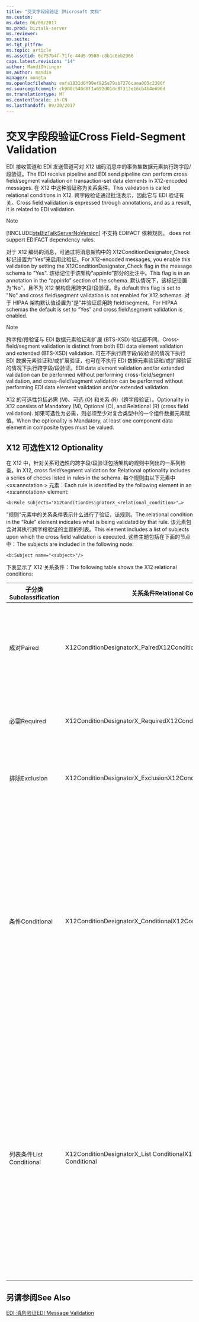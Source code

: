 ```yaml
---
title: "交叉字段段验证 |Microsoft 文档"
ms.custom: 
ms.date: 06/08/2017
ms.prod: biztalk-server
ms.reviewer: 
ms.suite: 
ms.tgt_pltfrm: 
ms.topic: article
ms.assetid: 6e757b4f-71fe-44d5-9580-c8b1c8eb2366
caps.latest.revision: "14"
author: MandiOhlinger
ms.author: mandia
manager: anneta
ms.openlocfilehash: eafa1831d6f99ef925a79ab7276caea005c2380f
ms.sourcegitcommit: cb908c540d8f1a692d01dc8f313e16cb4b4e696d
ms.translationtype: MT
ms.contentlocale: zh-CN
ms.lasthandoff: 09/20/2017
---
```

# <a name="cross-field-segment-validation"></a><span data-ttu-id="ea5ac-102">交叉字段段验证</span><span class="sxs-lookup"><span data-stu-id="ea5ac-102">Cross Field-Segment Validation</span></span>
<span data-ttu-id="ea5ac-103">EDI 接收管道和 EDI 发送管道可对 X12 编码消息中的事务集数据元素执行跨字段/段验证。</span><span class="sxs-lookup"><span data-stu-id="ea5ac-103">The EDI receive pipeline and EDI send pipeline can perform cross field/segment validation on transaction-set data elements in X12-encoded messages.</span></span> <span data-ttu-id="ea5ac-104">在 X12 中这种验证称为关系条件。</span><span class="sxs-lookup"><span data-stu-id="ea5ac-104">This validation is called relational conditions in X12.</span></span> <span data-ttu-id="ea5ac-105">跨字段验证通过批注表示，因此它与 EDI 验证有关。</span><span class="sxs-lookup"><span data-stu-id="ea5ac-105">Cross field validation is expressed through annotations, and as a result, it is related to EDI validation.</span></span>  
  
> [!NOTE]
>  [!INCLUDE[btsBizTalkServerNoVersion](../includes/btsbiztalkservernoversion-md.md)]<span data-ttu-id="ea5ac-106"> 不支持 EDIFACT 依赖规则。</span><span class="sxs-lookup"><span data-stu-id="ea5ac-106"> does not support EDIFACT dependency rules.</span></span>  
  
 <span data-ttu-id="ea5ac-107">对于 X12 编码的消息，可通过将消息架构中的 X12ConditionDesignator_Check 标记设置为“Yes”来启用此验证。</span><span class="sxs-lookup"><span data-stu-id="ea5ac-107">For X12-encoded messages, you enable this validation by setting the X12ConditionDesignator_Check flag in the message schema to "Yes".</span></span> <span data-ttu-id="ea5ac-108">该标记位于该架构“appinfo”部分的批注中。</span><span class="sxs-lookup"><span data-stu-id="ea5ac-108">This flag is in an annotation in the “appinfo” section of the schema.</span></span> <span data-ttu-id="ea5ac-109">默认情况下，该标记设置为“No”，且不为 X12 架构启用跨字段/段验证。</span><span class="sxs-lookup"><span data-stu-id="ea5ac-109">By default this flag is set to "No" and cross field\segment validation is not enabled for X12 schemas.</span></span> <span data-ttu-id="ea5ac-110">对于 HIPAA 架构默认值设置为"是"并验证启用跨 field\segment。</span><span class="sxs-lookup"><span data-stu-id="ea5ac-110">For HIPAA schemas the default is set to “Yes” and cross field\segment validation is enabled.</span></span>  
  
> [!NOTE]
>  <span data-ttu-id="ea5ac-111">跨字段/段验证与 EDI 数据元素验证和扩展 (BTS-XSD) 验证都不同。</span><span class="sxs-lookup"><span data-stu-id="ea5ac-111">Cross-field/segment validation is distinct from both EDI data element validation and extended (BTS-XSD) validation.</span></span> <span data-ttu-id="ea5ac-112">可在不执行跨字段/段验证的情况下执行 EDI 数据元素验证和/或扩展验证，也可在不执行 EDI 数据元素验证和/或扩展验证的情况下执行跨字段/段验证。</span><span class="sxs-lookup"><span data-stu-id="ea5ac-112">EDI data element validation and/or extended validation can be performed without performing cross-field/segment validation, and cross-field/segment validation can be performed without performing EDI data element validation and/or extended validation.</span></span>  
  
 <span data-ttu-id="ea5ac-113">X12 的可选性包括必需 (M)、可选 (O) 和关系 (R)（跨字段验证）。</span><span class="sxs-lookup"><span data-stu-id="ea5ac-113">Optionality in X12 consists of Mandatory (M), Optional (O), and Relational (R) (cross field validation).</span></span> <span data-ttu-id="ea5ac-114">如果可选性为必需，则必须至少对复合类型中的一个组件数据元素赋值。</span><span class="sxs-lookup"><span data-stu-id="ea5ac-114">When the optionality is Mandatory, at least one component data element in composite types must be valued.</span></span>  
  
## <a name="x12-optionality"></a><span data-ttu-id="ea5ac-115">X12 可选性</span><span class="sxs-lookup"><span data-stu-id="ea5ac-115">X12 Optionality</span></span>  
 <span data-ttu-id="ea5ac-116">在 X12 中，针对关系可选性的跨字段/段验证包括架构的规则中列出的一系列检查。</span><span class="sxs-lookup"><span data-stu-id="ea5ac-116">In X12, cross field/segment validation for Relational optionality includes a series of checks listed in rules in the schema.</span></span> <span data-ttu-id="ea5ac-117">每个规则由以下元素中\<xs:annotation > 元素：</span><span class="sxs-lookup"><span data-stu-id="ea5ac-117">Each rule is identified by the following element in an \<xs:annotation> element:</span></span>  
  
```  
<b:Rule subjects="X12ConditionDesignatorX_<relational_condition>"…>  
```  
  
 <span data-ttu-id="ea5ac-118">"规则"元素中的关系条件表示什么进行了验证，该规则。</span><span class="sxs-lookup"><span data-stu-id="ea5ac-118">The relational condition in the “Rule” element indicates what is being validated by that rule.</span></span> <span data-ttu-id="ea5ac-119">该元素包含对其执行跨字段验证的主题的列表。</span><span class="sxs-lookup"><span data-stu-id="ea5ac-119">This element includes a list of subjects upon which the cross field validation is executed.</span></span> <span data-ttu-id="ea5ac-120">这些主题包括在下面的节点中：</span><span class="sxs-lookup"><span data-stu-id="ea5ac-120">The subjects are included in the following node:</span></span>  
  
```  
<b:Subject name="<subject>"/>  
```  
  
 <span data-ttu-id="ea5ac-121">下表显示了 X12 关系条件：</span><span class="sxs-lookup"><span data-stu-id="ea5ac-121">The following table shows the X12 relational conditions:</span></span>  
  
|<span data-ttu-id="ea5ac-122">子分类</span><span class="sxs-lookup"><span data-stu-id="ea5ac-122">Subclassification</span></span>|<span data-ttu-id="ea5ac-123">关系条件</span><span class="sxs-lookup"><span data-stu-id="ea5ac-123">Relational Condition</span></span>|<span data-ttu-id="ea5ac-124">Description</span><span class="sxs-lookup"><span data-stu-id="ea5ac-124">Description</span></span>|  
|-----------------------|--------------------------|-----------------|  
|<span data-ttu-id="ea5ac-125">成对</span><span class="sxs-lookup"><span data-stu-id="ea5ac-125">Paired</span></span>|<span data-ttu-id="ea5ac-126">X12ConditionDesignatorX_Paired</span><span class="sxs-lookup"><span data-stu-id="ea5ac-126">X12ConditionDesignatorX_Paired</span></span>|<span data-ttu-id="ea5ac-127">如果存在在关系条件中指定的任何主题元素，则指定的所有主题元素都必须存在。</span><span class="sxs-lookup"><span data-stu-id="ea5ac-127">If any of the subject elements specified in the relational condition is present, then all of the subject elements specified must be present.</span></span>|  
|<span data-ttu-id="ea5ac-128">必需</span><span class="sxs-lookup"><span data-stu-id="ea5ac-128">Required</span></span>|<span data-ttu-id="ea5ac-129">X12ConditionDesignatorX_Required</span><span class="sxs-lookup"><span data-stu-id="ea5ac-129">X12ConditionDesignatorX_Required</span></span>|<span data-ttu-id="ea5ac-130">必须至少存在一个在关系条件中指定的主题元素。</span><span class="sxs-lookup"><span data-stu-id="ea5ac-130">At least one of the subject elements specified in the relational condition must be present.</span></span>|  
|<span data-ttu-id="ea5ac-131">排除</span><span class="sxs-lookup"><span data-stu-id="ea5ac-131">Exclusion</span></span>|<span data-ttu-id="ea5ac-132">X12ConditionDesignatorX_Exclusion</span><span class="sxs-lookup"><span data-stu-id="ea5ac-132">X12ConditionDesignatorX_Exclusion</span></span>|<span data-ttu-id="ea5ac-133">可以至多存在一个在关系条件中指定的主题元素。</span><span class="sxs-lookup"><span data-stu-id="ea5ac-133">Not more than one of the subject elements specified in the relational condition may be present.</span></span>|  
|<span data-ttu-id="ea5ac-134">条件</span><span class="sxs-lookup"><span data-stu-id="ea5ac-134">Conditional</span></span>|<span data-ttu-id="ea5ac-135">X12ConditionDesignatorX_Conditional</span><span class="sxs-lookup"><span data-stu-id="ea5ac-135">X12ConditionDesignatorX_Conditional</span></span>|<span data-ttu-id="ea5ac-136">如果存在在关系条件中指定的第一个主题元素，则所有其他主题元素都必须存在。</span><span class="sxs-lookup"><span data-stu-id="ea5ac-136">If the first subject element specified in the relational condition is present, then all other subject elements must be present.</span></span> <span data-ttu-id="ea5ac-137">任何或所有未指定为条件中第一个元素的元素都可以在不要求存在第一个元素的情况下出现。</span><span class="sxs-lookup"><span data-stu-id="ea5ac-137">Any or all of the elements not specified as the first element in the condition may appear without requiring that the first element be present.</span></span> <span data-ttu-id="ea5ac-138">条件中的元素的顺序不需要与数据段中的数据元素的顺序相同。</span><span class="sxs-lookup"><span data-stu-id="ea5ac-138">The order of the elements in the condition does not have to be the same as the order of the data elements in the data segments.</span></span>|  
|<span data-ttu-id="ea5ac-139">列表条件</span><span class="sxs-lookup"><span data-stu-id="ea5ac-139">List Conditional</span></span>|<span data-ttu-id="ea5ac-140">X12ConditionDesignatorX_List Conditional</span><span class="sxs-lookup"><span data-stu-id="ea5ac-140">X12ConditionDesignatorX_List Conditional</span></span>|<span data-ttu-id="ea5ac-141">如果存在在关系条件中指定的第一个主题元素，则必须至少存在一个其他主题元素。</span><span class="sxs-lookup"><span data-stu-id="ea5ac-141">If the first subject element specified in the relational condition is present, then at least one of the remaining subject elements must be present.</span></span> <span data-ttu-id="ea5ac-142">任何或所有未指定为条件中第一个元素的元素都可以在不要求存在第一个元素的情况下出现。</span><span class="sxs-lookup"><span data-stu-id="ea5ac-142">Any or all of the elements not specified as the first element in the condition may appear without requiring that the first element be present.</span></span> <span data-ttu-id="ea5ac-143">条件中的元素的顺序不需要与数据段中的数据元素的顺序相同。</span><span class="sxs-lookup"><span data-stu-id="ea5ac-143">The order of the elements in the condition does not have to be the same as the order of the data elements in the data segments.</span></span>|  
  
## <a name="see-also"></a><span data-ttu-id="ea5ac-144">另请参阅</span><span class="sxs-lookup"><span data-stu-id="ea5ac-144">See Also</span></span>  
 [<span data-ttu-id="ea5ac-145">EDI 消息验证</span><span class="sxs-lookup"><span data-stu-id="ea5ac-145">EDI Message Validation</span></span>](../core/edi-message-validation.md)